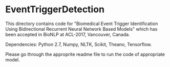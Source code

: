 # EventTriggerDetection


This directory contains code for "Biomedical Event Trigger Identification Using Bidirectional Recurrent Neural Network Based Models" which has been accepted in BioNLP at ACL-2017, Vancouver, Canada.

Dependencies: Python 2.7, Numpy, NLTK, Scikit, Theano, Tensorflow. 

Please go through the approprite readme file to run the code of appropriate model.
